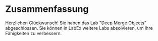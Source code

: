 # Zusammenfassung

Herzlichen Glückwunsch! Sie haben das Lab "Deep Merge Objects" abgeschlossen. Sie können in LabEx weitere Labs absolvieren, um Ihre Fähigkeiten zu verbessern.
